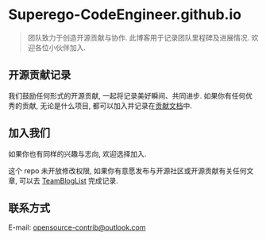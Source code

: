 # Superego-CodeEngineer.github.io

> 团队致力于创造开源贡献与协作. 此博客用于记录团队里程碑及进展情况. 欢迎各位小伙伴加入.

## 开源贡献记录

我们鼓励任何形式的开源贡献, 一起将记录美好瞬间、共同进步. 如果你有任何优秀的贡献, 无论是什么项目, 都可以加入并记录在[贡献文档](./Contributions.md)中.

## 加入我们

如果你也有同样的兴趣与志向, 欢迎选择加入.

这个 repo 未开放修改权限, 如果你有意愿发布与开源社区或开源贡献有关任何文章, 可以去 [TeamBlogList](https://github.com/Superego-CodeEngineer/TeamBlogList)
完成记录.

## 联系方式

E-mail:  [opensource-contrib@outlook.com](mailto:cheung.zhy.csu@gmail.com)

